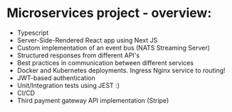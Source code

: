 # Microservices project - overview:
 - Typescript
 - Server-Side-Rendered React app using Next JS
 - Custom implementation of an event bus (NATS Streaming Server)  
 - Structured responses from different API's
 - Best practices in communication between different services
 - Docker and Kubernetes deployments. Ingress Nginx service to routing!
 - JWT-based authentication
 - Unit/Integration tests using JEST :)
 - CI/CD
 - Third payment gateway API implementation (Stripe)